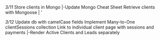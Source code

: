 *3/11*
Store clients in Mongo
|-Update Mongo Cheat Sheet
Retrieve clients with Mongoose
|
'

*3/12*
Update db with camelCase fields
Implement Many-to-One clientSessions collection
Link to individual client page with sessions and payments
|-Render Active Clients and Leads separately